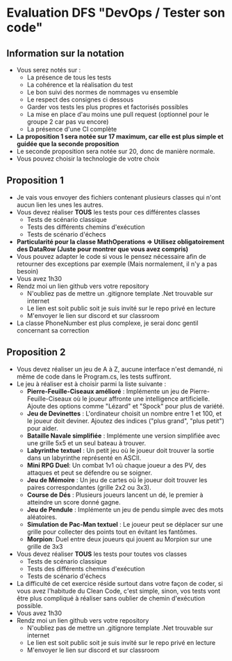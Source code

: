 # Evaluation DFS "DevOps / Tester son code"
## Information sur la notation
- Vous serez notés sur :
    - La présence de tous les tests
    - La cohérence et la réalisation du test
    - Le bon suivi des normes de nommages vu ensemble
    - Le respect des consignes ci dessous
    - Garder vos tests les plus propres et factorisés possibles
    - La mise en place d'au moins une pull request (optionnel pour le groupe 2 car pas vu encore)
    - La présence d'une CI complète
- **La proposition 1 sera notée sur 17 maximum, car elle est plus simple et guidée que la seconde proposition**
- Le seconde proposition sera notée sur 20, donc de manière normale.
- Vous pouvez choisir la technologie de votre choix

## Proposition 1
- Je vais vous envoyer des fichiers contenant plusieurs classes qui n'ont aucun lien les unes les autres.
- Vous devez réaliser **TOUS** les tests pour ces différentes classes
    - Tests de scénario classique
    - Tests des différents chemins d'exécution
    - Tests de scénario d'échecs
- **Particularité pour la classe MathOperations => Utilisez obligatoirement des DataRow (Juste pour montrer que vous avez compris)**
- Vous pouvez adapter le code si vous le pensez nécessaire afin de retourner des exceptions par exemple (Mais normalement, il n'y a pas besoin)
- Vous avez 1h30
- Rendz moi un lien github vers votre repository
    - N'oubliez pas de mettre un .gitignore template .Net trouvable sur internet
    - Le lien est soit public soit je suis invité sur le repo privé en lecture
    - M'envoyer le lien sur discord et sur classroom
- La classe PhoneNumber est plus complexe, je serai donc gentil concernant sa correction

## Proposition 2
- Vous devez réaliser un jeu de A à Z, aucune interface n'est demandé, ni même de code dans le Program.cs, les tests suffiront.
- Le jeu à réaliser est à choisir parmi la liste suivante :
    - **Pierre-Feuille-Ciseaux amélioré** : Implémente un jeu de Pierre-Feuille-Ciseaux où le joueur affronte une intelligence artificielle. Ajoute des options comme "Lézard" et "Spock" pour plus de variété.
    - **Jeu de Devinettes** : L'ordinateur choisit un nombre entre 1 et 100, et le joueur doit deviner. Ajoutez des indices ("plus grand", "plus petit") pour aider.
    - **Bataille Navale simplifiée** : Implémente une version simplifiée avec une grille 5x5 et un seul bateau à trouver.
    - **Labyrinthe textuel** : Un petit jeu où le joueur doit trouver la sortie dans un labyrinthe représenté en ASCII.
    - **Mini RPG Duel**: Un combat 1v1 où chaque joueur a des PV, des attaques et peut se défendre ou se soigner.
    - **Jeu de Mémoire** : Un jeu de cartes où le joueur doit trouver les paires correspondantes (grille 2x2 ou 3x3).
    - **Course de Dés** : Plusieurs joueurs lancent un dé, le premier à atteindre un score donné gagne.
    - **Jeu de Pendule** : Implémente un jeu de pendu simple avec des mots aléatoires.
    - **Simulation de Pac-Man textuel** : Le joueur peut se déplacer sur une grille pour collecter des points tout en évitant les fantômes.
    - **Morpion**: Duel entre deux joueurs qui jouent au Morpion sur une grille de 3x3
- Vous devez réaliser **TOUS** les tests pour toutes vos classes
    - Tests de scénario classique
    - Tests des différents chemins d'exécution
    - Tests de scénario d'échecs
- La difficulté de cet exercice réside surtout dans votre façon de coder, si vous avez l'habitude du Clean Code, c'est simple, sinon, vos tests vont être plus compliqué à réaliser sans oublier de chemin d'exécution possible.
- Vous avez 1h30
- Rendz moi un lien github vers votre repository
    - N'oubliez pas de mettre un .gitignore template .Net trouvable sur internet
    - Le lien est soit public soit je suis invité sur le repo privé en lecture
    - M'envoyer le lien sur discord et sur classroom

